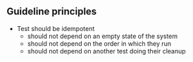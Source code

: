 Guideline principles
-- 
- Test should be idempotent
    - should not depend on an empty state of the system
    - should not depend on the order in which they run
    - should not depend on another test doing their cleanup